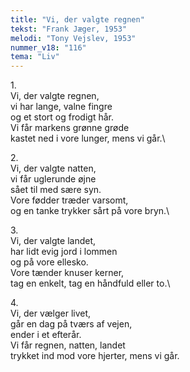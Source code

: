```yaml
---
title: "Vi, der valgte regnen"
tekst: "Frank Jæger, 1953"
melodi: "Tony Vejslev, 1953"
nummer_v18: "116"
tema: "Liv"
---
```


1\.\
Vi, der valgte regnen,\
vi har lange, valne fingre\
og et stort og frodigt hår.\
Vi får markens grønne grøde\
kastet ned i vore lunger, mens vi går.\

2\.\
Vi, der valgte natten,\
vi får uglerunde øjne\
sået til med sære syn.\
Vore fødder træder varsomt,\
og en tanke trykker sårt på vore bryn.\

3\.\
Vi, der valgte landet,\
har lidt evig jord i lommen\
og på vore ellesko.\
Vore tænder knuser kerner,\
tag en enkelt, tag en håndfuld eller to.\

4\.\
Vi, der vælger livet,\
går en dag på tværs af vejen,\
ender i et efterår.\
Vi får regnen, natten, landet\
trykket ind mod vore hjerter, mens vi går.